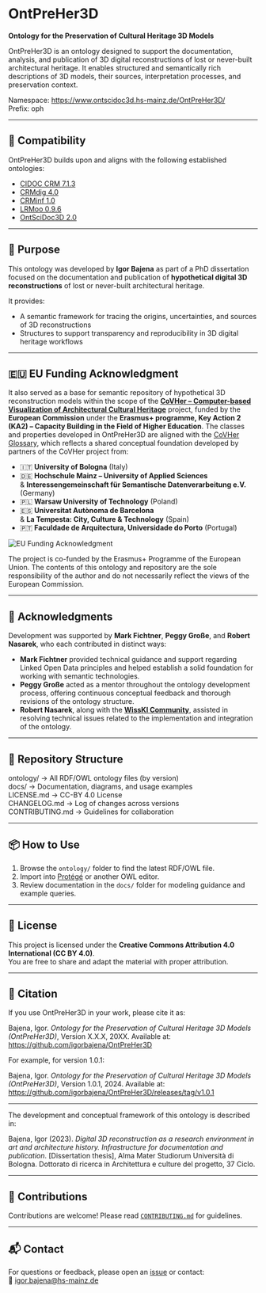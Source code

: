 # OntPreHer3D

**Ontology for the Preservation of Cultural Heritage 3D Models**

OntPreHer3D is an ontology designed to support the documentation, analysis, and publication of 3D digital reconstructions of lost or never-built architectural heritage. It enables structured and semantically rich descriptions of 3D models, their sources, interpretation processes, and preservation context.

Namespace: https://www.ontscidoc3d.hs-mainz.de/OntPreHer3D/<br>
Prefix: oph

---

## 🔗 Compatibility

OntPreHer3D builds upon and aligns with the following established ontologies:

- [CIDOC CRM 7.1.3](http://www.cidoc-crm.org/cidoc-crm/)
- [CRMdig 4.0](http://www.cidoc-crm.org/extensions/crmdig/)
- [CRMinf 1.0](http://www.cidoc-crm.org/extensions/crminf/)
- [LRMoo 0.9.6](http://iflastandards.info/ns/lrm/lrmoo/)
- [OntSciDoc3D 2.0](https://www.ontscidoc3d.hs-mainz.de/ontology/)

---

## 🧠 Purpose

This ontology was developed by **Igor Bajena** as part of a PhD dissertation focused on the documentation and publication of **hypothetical digital 3D reconstructions** of lost or never-built architectural heritage.

It provides:
- A semantic framework for tracing the origins, uncertainties, and sources of 3D reconstructions
- Structures to support transparency and reproducibility in 3D digital heritage workflows

---

## 🇪🇺 EU Funding Acknowledgment

It also served as a base for semantic repository of hypothetical 3D reconstruction models within the scope of the [**CoVHer – Computer-based Visualization of Architectural Cultural Heritage**](https://covher.eu/) project, funded by the **European Commission** under the **Erasmus+ programme, Key Action 2 (KA2) – Capacity Building in the Field of Higher Education**. The classes and properties developed in OntPreHer3D are aligned with the [CoVHer Glossary](https://covher.eu/glossary/), which reflects a shared conceptual foundation developed by partners of the CoVHer project from:

- 🇮🇹 **University of Bologna** (Italy)
- 🇩🇪 **Hochschule Mainz – University of Applied Sciences**  
  & **Interessengemeinschaft für Semantische Datenverarbeitung e.V.** (Germany)
- 🇵🇱 **Warsaw University of Technology** (Poland)
- 🇪🇸 **Universitat Autònoma de Barcelona**  
  & **La Tempesta: City, Culture & Technology** (Spain)
- 🇵🇹 **Faculdade de Arquitectura, Universidade do Porto** (Portugal)

![EU Funding Acknowledgment](https://covher.eu/wp-content/uploads/2022/09/Group-8.png)

The project is co-funded by the Erasmus+ Programme of the European Union. The contents of this ontology and repository are the sole responsibility of the author and do not necessarily reflect the views of the European Commission.

---

## 🙏 Acknowledgments

Development was supported by **Mark Fichtner**, **Peggy Große**, and **Robert Nasarek**, who each contributed in distinct ways:

- **Mark Fichtner** provided technical guidance and support regarding Linked Open Data principles and helped establish a solid foundation for working with semantic technologies.
- **Peggy Große** acted as a mentor throughout the ontology development process, offering continuous conceptual feedback and thorough revisions of the ontology structure.
- **Robert Nasarek**, along with the [**WissKI Community**](https://wiss-ki.eu/), assisted in resolving technical issues related to the implementation and integration of the ontology.

---

## 📁 Repository Structure

ontology/ → All RDF/OWL ontology files (by version) <br>
docs/ → Documentation, diagrams, and usage examples <br>
LICENSE.md → CC-BY 4.0 License<br>
CHANGELOG.md → Log of changes across versions<br>
CONTRIBUTING.md → Guidelines for collaboration<br>

---

## 📦 How to Use

1. Browse the `ontology/` folder to find the latest RDF/OWL file.
2. Import into [Protégé](https://protege.stanford.edu/) or another OWL editor.
3. Review documentation in the `docs/` folder for modeling guidance and example queries.

---

## 📜 License

This project is licensed under the **Creative Commons Attribution 4.0 International (CC BY 4.0)**.  
You are free to share and adapt the material with proper attribution.

---

## 📣 Citation

If you use OntPreHer3D in your work, please cite it as:

Bajena, Igor. *Ontology for the Preservation of Cultural Heritage 3D Models (OntPreHer3D)*, Version X.X.X, 20XX. Available at: https://github.com/igorbajena/OntPreHer3D

For example, for version 1.0.1:

Bajena, Igor. *Ontology for the Preservation of Cultural Heritage 3D Models (OntPreHer3D)*, Version 1.0.1, 2024. Available at: https://github.com/igorbajena/OntPreHer3D/releases/tag/v1.0.1

---

The development and conceptual framework of this ontology is described in:

Bajena, Igor (2023). *Digital 3D reconstruction as a research environment in art and architecture history. Infrastructure for documentation and publication*. [Dissertation thesis], Alma Mater Studiorum Università di Bologna. Dottorato di ricerca in Architettura e culture del progetto, 37 Ciclo.


---

## 🤝 Contributions

Contributions are welcome! Please read [`CONTRIBUTING.md`](CONTRIBUTING.md) for guidelines.

---

## 📬 Contact

For questions or feedback, please open an [issue](https://github.com/igorbajena/OntPreHer3D/issues) or contact:  
📧 igor.bajena@hs-mainz.de 
